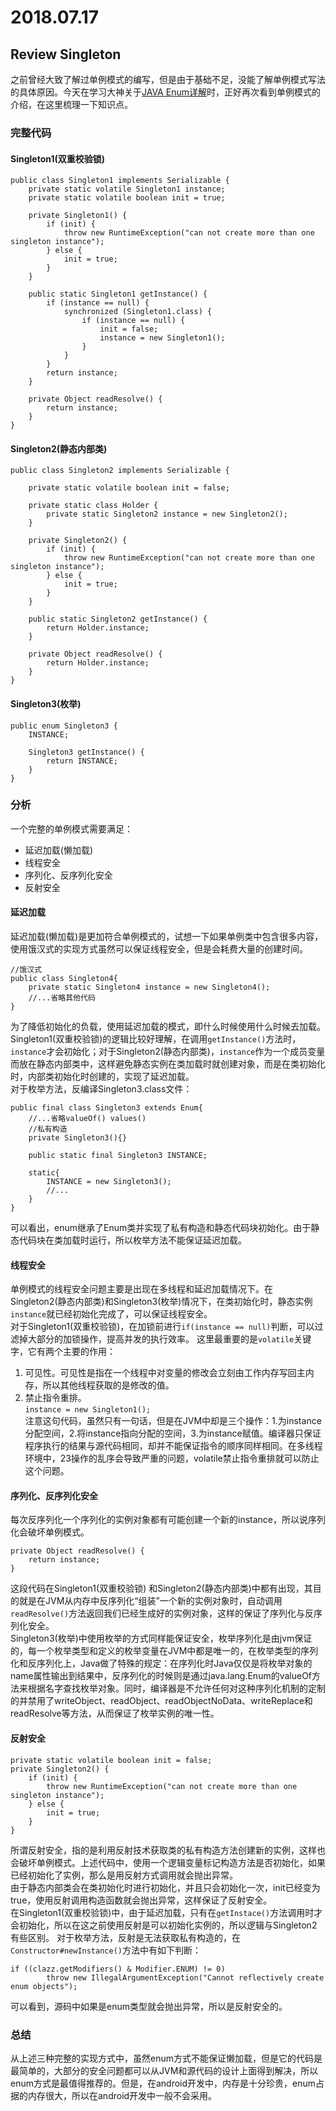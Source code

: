 # 2018.07.17  

## Review Singleton

之前曾经大致了解过单例模式的编写，但是由于基础不足，没能了解单例模式写法的具体原因。今天在学习大神关于[JAVA Enum详解](https://blog.csdn.net/javazejian/article/details/71333103)时，正好再次看到单例模式的介绍，在这里梳理一下知识点。 

### 完整代码	

#### Singleton1(双重校验锁)  
```
public class Singleton1 implements Serializable {
    private static volatile Singleton1 instance;
    private static volatile boolean init = true;

    private Singleton1() {
        if (init) {
            throw new RuntimeException("can not create more than one singleton instance");
        } else {
            init = true;
        }
    }

    public static Singleton1 getInstance() {
        if (instance == null) {
            synchronized (Singleton1.class) {
                if (instance == null) {
                    init = false;
                    instance = new Singleton1();
                }
            }
        }
        return instance;
    }

    private Object readResolve() {
        return instance;
    }
}
```

#### Singleton2(静态内部类)

```
public class Singleton2 implements Serializable {

    private static volatile boolean init = false;

    private static class Holder {
        private static Singleton2 instance = new Singleton2();
    }

    private Singleton2() {
        if (init) {
            throw new RuntimeException("can not create more than one singleton instance");
        } else {
            init = true;
        }
    }

    public static Singleton2 getInstance() {
        return Holder.instance;
    }

    private Object readResolve() {
        return Holder.instance;
    }
}
```

#### Singleton3(枚举)

```
public enum Singleton3 {
	INSTANCE;
	
    Singleton3 getInstance() {
        return INSTANCE;
    }
}
```
### 分析

一个完整的单例模式需要满足：

+ 延迟加载(懒加载)  
+ 线程安全  
+ 序列化、反序列化安全  
+ 反射安全 

#### 延迟加载

延迟加载(懒加载)是更加符合单例模式的，试想一下如果单例类中包含很多内容，使用饿汉式的实现方式虽然可以保证线程安全，但是会耗费大量的创建时间。 
```
//饿汉式
public class Singleton4{
	private static Singleton4 instance = new Singleton4();
	//...省略其他代码
}
```
	
为了降低初始化的负载，使用延迟加载的模式，即什么时候使用什么时候去加载。  
Singleton1(双重校验锁)的逻辑比较好理解，在调用`getInstance()`方法时，`instance`才会初始化；对于Singleton2(静态内部类)，`instance`作为一个成员变量而放在静态内部类中，这样避免静态实例在类加载时就创建对象，而是在类初始化时，内部类初始化时创建的，实现了延迟加载。  
对于枚举方法，反编译Singleton3.class文件：  
 
```
public final class Singleton3 extends Enum{
	//...省略valueOf() values()
	//私有构造
	private Singleton3(){}

	public static final Singleton3 INSTANCE;

	static{
		INSTANCE = new Singleton3();
		//...
	}
}
```

可以看出，enum继承了Enum类并实现了私有构造和静态代码块初始化。由于静态代码块在类加载时运行，所以枚举方法不能保证延迟加载。  

#### 线程安全  

单例模式的线程安全问题主要是出现在多线程和延迟加载情况下。在Singleton2(静态内部类)和Singleton3(枚举)情况下，在类初始化时，静态实例`instance`就已经初始化完成了，可以保证线程安全。  
对于Singleton1(双重校验锁)，在加锁前进行`if(instance == null)`判断，可以过滤掉大部分的加锁操作，提高并发的执行效率。 
这里最重要的是`volatile`关键字，它有两个主要的作用：  
1. 可见性。可见性是指在一个线程中对变量的修改会立刻由工作内存写回主内存，所以其他线程获取的是修改的值。  
2. 禁止指令重排。  
`instance = new Singleton1();`  
注意这句代码，虽然只有一句话，但是在JVM中却是三个操作：1.为instance分配空间，2.将instance指向分配的空间，3.为instance赋值。编译器只保证程序执行的结果与源代码相同，却并不能保证指令的顺序同样相同。在多线程环境中，23操作的乱序会导致严重的问题，volatile禁止指令重排就可以防止这个问题。

#### 序列化、反序列化安全  

每次反序列化一个序列化的实例对象都有可能创建一个新的instance，所以说序列化会破坏单例模式。

```
private Object readResolve() {
    return instance;
}
```

这段代码在Singleton1(双重校验锁) 和Singleton2(静态内部类)中都有出现，其目的就是在JVM从内存中反序列化“组装”一个新的实例对象时，自动调用`readResolve()`方法返回我们已经生成好的实例对象，这样的保证了序列化与反序列化安全。  
Singleton3(枚举)中使用枚举的方式同样能保证安全，枚举序列化是由jvm保证的，每一个枚举类型和定义的枚举变量在JVM中都是唯一的，在枚举类型的序列化和反序列化上，Java做了特殊的规定：在序列化时Java仅仅是将枚举对象的name属性输出到结果中，反序列化的时候则是通过java.lang.Enum的valueOf方法来根据名字查找枚举对象。同时，编译器是不允许任何对这种序列化机制的定制的并禁用了writeObject、readObject、readObjectNoData、writeReplace和readResolve等方法，从而保证了枚举实例的唯一性。  

#### 反射安全  

```
private static volatile boolean init = false;
private Singleton2() {
    if (init) {
        throw new RuntimeException("can not create more than one singleton instance");
    } else {
        init = true;
    }
}
```

所谓反射安全，指的是利用反射技术获取类的私有构造方法创建新的实例，这样也会破坏单例模式。上述代码中，使用一个逻辑变量标记构造方法是否初始化，如果已经初始化了实例，那么是用反射方式调用就会抛出异常。  
由于静态内部类会在类初始化时进行初始化，并且只会初始化一次，init已经变为true，使用反射调用构造函数就会抛出异常，这样保证了反射安全。  
在Singleton1(双重校验锁)中，由于延迟加载，只有在`getInstace()`方法调用时才会初始化，所以在这之前使用反射是可以初始化实例的，所以逻辑与Singleton2有些区别。 
对于枚举方法，反射是无法获取私有构造的，在`Constructor#newInstance()`方法中有如下判断：

```
if ((clazz.getModifiers() & Modifier.ENUM) != 0)
        throw new IllegalArgumentException("Cannot reflectively create enum objects");
```

可以看到，源码中如果是enum类型就会抛出异常，所以是反射安全的。  

### 总结  

从上述三种完整的实现方式中，虽然enum方式不能保证懒加载，但是它的代码是最简单的，大部分的安全问题都可以从JVM和源代码的设计上面得到解决，所以enum方式是最值得推荐的。但是，在android开发中，内存是十分珍贵，enum占据的内存很大，所以在android开发中一般不会采用。